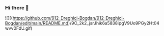 ### Hi there 👋
![][(https://github.com/912-Dreghici-Bogdan/912-Dreghici-Bogdan/edit/main/README.md)/9O_2k2_jsrJhik6a5838ipgV9Uo9PGy2Ht04wvv0FdU.gif)


<!--
**912-Dreghici-Bogdan/912-Dreghici-Bogdan** is a ✨ _special_ ✨ repository because its `README.md` (this file) appears on your GitHub profile.

Here are some ideas to get you started:

- 🔭 I’m currently working on ...
- 🌱 I’m currently learning ...
- 👯 I’m looking to collaborate on ...
- 🤔 I’m looking for help with ...
- 💬 Ask me about ...
- 📫 How to reach me: ...
- 😄 Pronouns: ...
- ⚡ Fun fact: ...
-->
